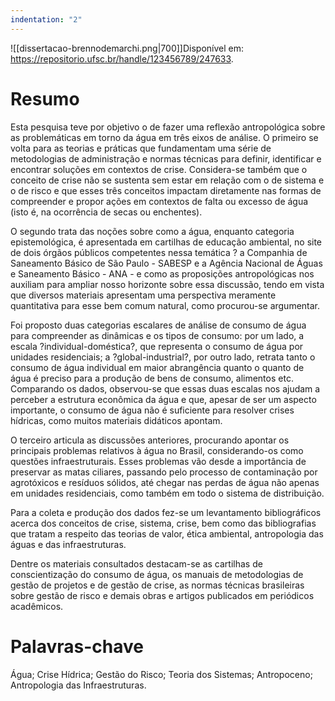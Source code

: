 ```yaml
---
indentation: "2"
---
```


![[dissertacao-brennodemarchi.png|700]]Disponível em: https://repositorio.ufsc.br/handle/123456789/247633.

# Resumo

Esta pesquisa teve por objetivo o de fazer uma reflexão antropológica sobre as problemáticas em torno da água em três eixos de análise. O primeiro se volta para as teorias e práticas que fundamentam uma série de metodologias de administração e normas técnicas para definir, identificar e encontrar soluções em contextos de crise. Considera-se também que o conceito de crise não se sustenta sem estar em relação com o de sistema e o de risco e que esses três conceitos impactam diretamente nas formas de compreender e propor ações em contextos de falta ou excesso de água (isto é, na ocorrência de secas ou enchentes). 

O segundo trata das noções sobre como a água, enquanto categoria epistemológica, é apresentada em cartilhas de educação ambiental, no site de dois órgãos públicos competentes nessa temática ? a Companhia de Saneamento Básico de São Paulo - SABESP e a Agência Nacional de Águas e Saneamento Básico - ANA - e como as proposições antropológicas nos auxiliam para ampliar nosso horizonte sobre essa discussão, tendo em vista que diversos materiais apresentam uma perspectiva meramente quantitativa para esse bem comum natural, como procurou-se argumentar. 

Foi proposto duas categorias escalares de análise de consumo de água para compreender as dinâmicas e os tipos de consumo: por um lado, a escala ?individual-doméstica?, que representa o consumo de água por unidades residenciais; a ?global-industrial?, por outro lado, retrata tanto o consumo de água individual em maior abrangência quanto o quanto de água é preciso para a produção de bens de consumo, alimentos etc. Comparando os dados, observou-se que essas duas escalas nos ajudam a perceber a estrutura econômica da água e que, apesar de ser um aspecto importante, o consumo de água não é suficiente para resolver crises hídricas, como muitos materiais didáticos apontam. 

O terceiro articula as discussões anteriores, procurando apontar os principais problemas relativos à água no Brasil, considerando-os como questões infraestruturais. Esses problemas vão desde a importância de preservar as matas ciliares, passando pelo processo de contaminação por agrotóxicos e resíduos sólidos, até chegar nas perdas de água não apenas em unidades residenciais, como também em todo o sistema de distribuição. 

Para a coleta e produção dos dados fez-se um levantamento bibliográficos acerca dos conceitos de crise, sistema, crise, bem como das bibliografias que tratam a respeito das teorias de valor, ética ambiental, antropologia das águas e das infraestruturas. 

Dentre os materiais consultados destacam-se as cartilhas de conscientização do consumo de água, os manuais de metodologias de gestão de projetos e de gestão de crise, as normas técnicas brasileiras sobre gestão de risco e demais obras e artigos publicados em periódicos acadêmicos.

# Palavras-chave

Água; Crise Hídrica; Gestão do Risco; Teoria dos Sistemas; Antropoceno; Antropologia das Infraestruturas.

